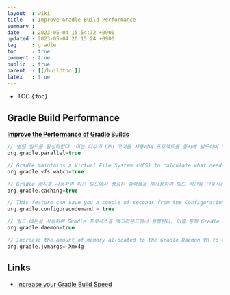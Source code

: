 ```yaml
---
layout  : wiki
title   : Improve Gradle Build Performance
summary : 
date    : 2023-05-04 15:54:32 +0900
updated : 2023-05-04 20:15:24 +0900
tag     : gradle
toc     : true
comment : true
public  : true
parent  : [[/buildtool]]
latex   : true
---
```

* TOC
{:toc}

## Gradle Build Performance

__[Improve the Performance of Gradle Builds](https://docs.gradle.org/current/userguide/performance.html)__

```gradle
// 병렬 빌드를 활성화한다. 이는 다수의 CPU 코어를 사용하여 프로젝트를 동시에 빌드하여 빌드 시간을 단축시키는 기능이다.
org.gradle.parallel=true

// Gradle maintains a Virtual File System (VFS) to calculate what needs to be rebuilt on repeat builds of a project. By watching the file system, Gradle keeps the VFS current between builds.
org.gradle.vfs.watch=true

// Gradle 캐시를 사용하여 이전 빌드에서 생성된 출력물을 재사용하여 빌드 시간을 단축시킨다.
org.gradle.caching=true 

// This feature can save you a couple of seconds from the Configuration phase of Gradle, as only ‘projects’ related to the current tasks are configured. This setting is relevant for multi- modules projects. When this property is set, Gradle configures modules that are only relevant to the requested tasks instead of configuring all of them, which is a default behavior.
org.gradle.configureondemand = true

// 빌드 데몬을 사용하여 Gradle 프로세스를 백그라운드에서 실행한다. 이를 통해 Gradle 실행 시간을 단축시키고 메모리 사용량을 최적화할 수 있다.
org.gradle.daemon=true 

// Increase the amount of memory allocated to the Gradle Daemon VM to 4Gb.  Gradle 실행에 사용되는 JVM의 최대 힙 크기를 4GB로 지정한다. 
org.gradle.jvmargs=-Xmx4g 
```

## Links

- [Increase your Gradle Build Speed](https://www.linkedin.com/pulse/increase-your-gradle-build-speed-rohan-lodhi/)
